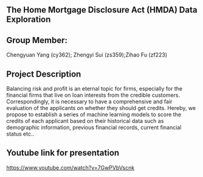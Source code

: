 ## The Home Mortgage Disclosure Act (HMDA) Data Exploration

## Group Member: 
Chengyuan Yang (cy362); Zhengyi Sui (zs359);Zihao Fu (zf223)

## Project Description
Balancing risk and profit is an eternal topic for firms, especially for the financial firms that live on loan interests from the credible customers. Correspondingly, it is necessary to have a comprehensive and fair evaluation of the applicants on whether they should get credits. Hereby, we propose to establish a series of machine learning models to score the credits of each applicant based on their historical data such as demographic information, previous financial records, current financial status etc.. 

## Youtube link for presentation
https://www.youtube.com/watch?v=7GwPVbVscnk
